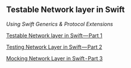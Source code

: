 ## Testable Network layer in Swift

*Using Swift Generics & Protocol Extensions*


[Testable Network layer in Swift — Part 1](https://medium.com/mobile-app-developers/testable-network-layer-in-swift-part-1-dd9aa4f31e0e)

[Testing Network Layer in Swift — Part 2](https://medium.com/mobile-app-developers/testing-network-layer-in-swift-part-2-b58606b2471d)

[Mocking Network Layer in Swift - Part 3](https://medium.com/mobile-app-developers/mocking-network-layer-in-swift-part-3-31572c141ec)
